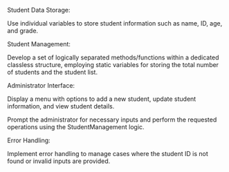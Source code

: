 Student Data Storage:

Use individual variables to store student information such as name, ID, age, and grade.

Student Management:

Develop a set of logically separated methods/functions within a dedicated classless structure, employing static variables for storing the total number of students and the student list.

Administrator Interface:

Display a menu with options to add a new student, update student information, and view student details.

Prompt the administrator for necessary inputs and perform the requested operations using the StudentManagement logic.

Error Handling:

Implement error handling to manage cases where the student ID is not found or invalid inputs are provided.
